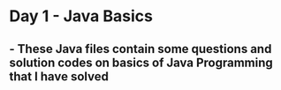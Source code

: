 # Day 1 - Java Basics
## - These Java files contain some questions and solution codes on basics of Java Programming that I have solved
